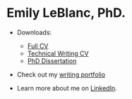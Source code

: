 # Emily LeBlanc, PhD.


* Downloads:

  * [Full CV](/docs/LeBlanc_full_CV_2022.pdf)
  * [Technical Writing CV](docs/LeBlanc_writing_CV_2022.pdf)
  * [PhD Dissertation](docs/dissertation-full.pdf)

* Check out my [writing portfolio](https://github.com/eleblanc-ai/writing-portfolio)

* Learn more about me on [LinkedIn](https://www.linkedin.com/in/emily-leblanc-217a0042).
